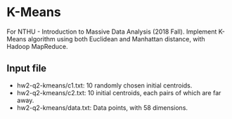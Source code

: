 # K-Means
For NTHU - Introduction to Massive Data Analysis (2018 Fall). Implement K-Means algorithm using both Euclidean and Manhattan distance, with Hadoop MapReduce.

## Input file
- hw2-q2-kmeans/c1.txt: 10 randomly chosen initial centroids.
- hw2-q2-kmeans/c2.txt: 10 initial centroids, each pairs of which are far away.
- hw2-q2-kmeans/data.txt: Data points, with 58 dimensions.

